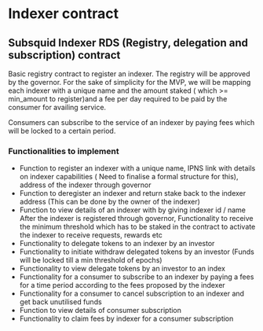 # Indexer contract

## Subsquid Indexer RDS (Registry, delegation and subscription) contract

Basic registry contract to register an indexer. The registry will be approved by the governor. For the sake of simplicity for the MVP, we will be mapping each indexer with a unique name and the amount staked ( which >= min_amount to register)and a fee per day required to be paid by the consumer for availing service.

Consumers can subscribe to the service of an indexer by paying fees which will be locked to a certain period.

### Functionalities to implement

* Function to register an indexer with a unique name, IPNS link with details on indexer capabilities ( Need to finalise a formal structure for this), address of the indexer through governor
* Function to deregister an indexer and return stake back to the indexer address (This can be done by the owner of the indexer)
* Function to view details of an indexer with by giving indexer id / name
After the indexer is registered through governor, Functionality to receive the minimum threshold which has to be staked in the contract to activate the indexer to receive requests, rewards etc
* Functionality to delegate tokens to an indexer by an investor
* Functionality to initiate withdraw delegated tokens  by an investor (Funds will be locked till a min threshold of epochs)
* Functionality to view delegate tokens  by an investor to an index
* Functionality for a consumer to subscribe to an indexer by paying a fees for a time period according to the fees proposed by the indexer
* Functionality for a consumer to cancel subscription to an indexer and get back unutilised funds
* Function to view details of consumer subscription
* Functionality to claim fees by indexer for a consumer subscription
